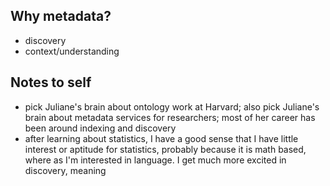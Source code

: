 ## Why metadata?

- discovery
- context/understanding

## Notes to self

- pick Juliane's brain about ontology work at Harvard; also pick Juliane's brain about metadata services for researchers; most of her career has been around indexing and discovery
- after learning about statistics, I have a good sense that I have little interest or aptitude for statistics, probably because it is math based, where as I'm interested in language. I get much more excited in discovery, meaning
